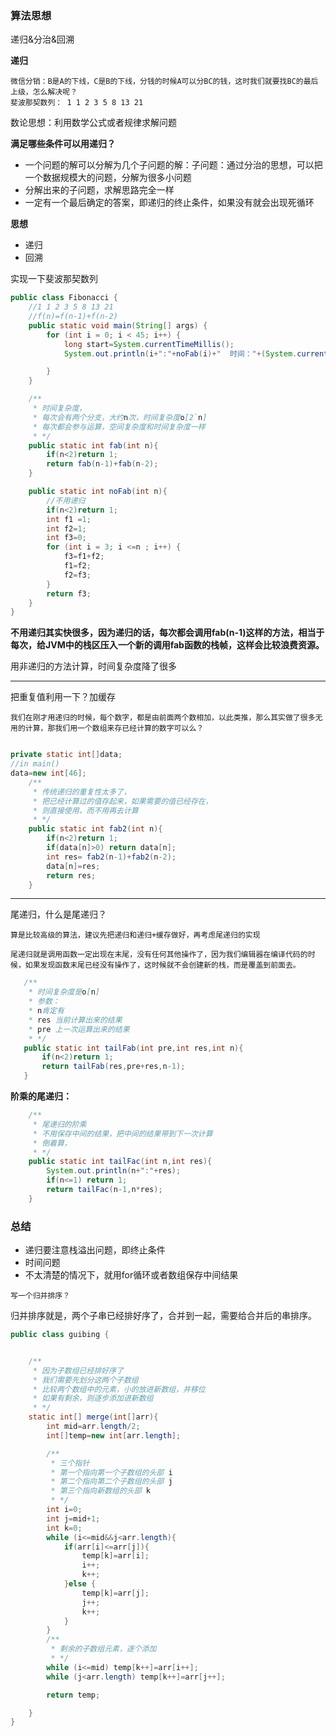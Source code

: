 ### 算法思想

递归&分治&回溯

**递归**

```
微信分销：B是A的下线，C是B的下线，分钱的时候A可以分BC的钱，这时我们就要找BC的最后上级，怎么解决呢？
斐波那契数列： 1 1 2 3 5 8 13 21
```

数论思想：利用数学公式或者规律求解问题

**满足哪些条件可以用递归？**

- 一个问题的解可以分解为几个子问题的解：子问题：通过分治的思想，可以把一个数据规模大的问题，分解为很多小问题
- 分解出来的子问题，求解思路完全一样
- 一定有一个最后确定的答案，即递归的终止条件，如果没有就会出现死循环

**思想**

- 递归
- 回溯

实现一下斐波那契数列

```java
public class Fibonacci {
    //1 1 2 3 5 8 13 21
    //f(n)=f(n-1)+f(n-2)
    public static void main(String[] args) {
        for (int i = 0; i < 45; i++) {
            long start=System.currentTimeMillis();
            System.out.println(i+":"+noFab(i)+"  时间："+(System.currentTimeMillis()-start)+"ms");

        }
    }

    /**
     * 时间复杂度，
     * 每次会有两个分支，大约n次，时间复杂度o[2`n]
     * 每次都会参与运算，空间复杂度和时间复杂度一样
     * */
    public static int fab(int n){
        if(n<2)return 1;
        return fab(n-1)+fab(n-2);
    }

    public static int noFab(int n){
        //不用递归
        if(n<2)return 1;
        int f1 =1;
        int f2=1;
        int f3=0;
        for (int i = 3; i <=n ; i++) {
            f3=f1+f2;
            f1=f2;
            f2=f3;
        }
        return f3;
    }
}
```

**不用递归其实快很多，因为递归的话，每次都会调用fab(n-1)这样的方法，相当于每次，给JVM中的栈区压入一个新的调用fab函数的栈帧，这样会比较浪费资源。**

用非递归的方法计算，时间复杂度降了很多

---

把重复值利用一下？加缓存

```
我们在刚才用递归的时候，每个数字，都是由前面两个数相加，以此类推，那么其实做了很多无用的计算，那我们用一个数组来存已经计算的数字可以么？
```

```java

private static int[]data;
//in main()
data=new int[46];
    /**
     * 传统递归的重复性太多了，
     * 把已经计算过的值存起来，如果需要的值已经存在，
     * 则直接使用，而不用再去计算
     * */
    public static int fab2(int n){
        if(n<2)return 1;
        if(data[n]>0) return data[n];
        int res= fab2(n-1)+fab2(n-2);
        data[n]=res;
        return res;
    }
```

---

尾递归，什么是尾递归？

`算是比较高级的算法，建议先把递归和递归+缓存做好，再考虑尾递归的实现`

```
尾递归就是调用函数一定出现在末尾，没有任何其他操作了，因为我们编辑器在编译代码的时候，如果发现函数末尾已经没有操作了，这时候就不会创建新的栈，而是覆盖到前面去。
```

 ```java
    /**
     * 时间复杂度是o[n]
     * 参数：
     * n肯定有
     * res 当前计算出来的结果
     * pre 上一次运算出来的结果
     * */
    public static int tailFab(int pre,int res,int n){
        if(n<2)return 1;
        return tailFab(res,pre+res,n-1);
    }
 ```

**阶乘的尾递归：**

```java
    /**
     * 尾递归的阶乘
     * 不用保存中间的结果，把中间的结果带到下一次计算
     * 倒着算，
     * */
    public static int tailFac(int n,int res){
        System.out.println(n+":"+res);
        if(n<=1) return 1;
        return tailFac(n-1,n*res);
    }
```

### 总结

- 递归要注意栈溢出问题，即终止条件
- 时间问题
- 不太清楚的情况下，就用for循环或者数组保存中间结果



`写一个归并排序？`

归并排序就是，两个子串已经排好序了，合并到一起，需要给合并后的串排序。

```java
public class guibing {


    /**
     * 因为子数组已经排好序了
     * 我们需要先划分这两个子数组
     * 比较两个数组中的元素，小的放进新数组，并移位
     * 如果有剩余，则逐步添加进新数组
     * */
    static int[] merge(int[]arr){
        int mid=arr.length/2;
        int[]temp=new int[arr.length];

        /**
         * 三个指针
         * 第一个指向第一个子数组的头部 i
         * 第二个指向第二个子数组的头部 j
         * 第三个指向新数组的头部 k
         * */
        int i=0;
        int j=mid+1;
        int k=0;
        while (i<=mid&&j<arr.length){
            if(arr[i]<=arr[j]){
                temp[k]=arr[i];
                i++;
                k++;
            }else {
                temp[k]=arr[j];
                j++;
                k++;
            }
        }
        /**
         * 剩余的子数组元素，逐个添加
         * */
        while (i<=mid) temp[k++]=arr[i++];
        while (j<arr.length) temp[k++]=arr[j++];

        return temp;

    }
}
```

